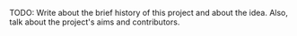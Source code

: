 TODO: Write about the brief history of this project and about the idea. Also,
      talk about the project's aims and contributors.

